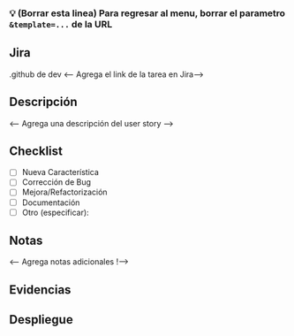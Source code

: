 ### 💡 (Borrar esta linea) Para regresar al menu, borrar el parametro ``` &template=... ``` de la URL
## Jira
.github de dev
<-- Agrega el link de la tarea en Jira-->

## Descripción 

<-- Agrega una descripción del user story -->

## Checklist

- [ ] Nueva Característica
- [ ] Corrección de Bug
- [ ] Mejora/Refactorización
- [ ] Documentación
- [ ] Otro (especificar):

## Notas

<-- Agrega notas adicionales !-->

## Evidencias



## Despliegue
